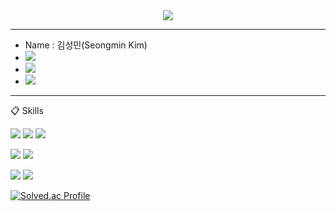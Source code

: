 <div align="center">
  <img src="https://capsule-render.vercel.app/api?type=waving&color=auto&height=300&section=header&text=Seongm1n%20Github&fontSize=90&animation=fadeIn&fontAlignY=38&desc=Pleased%20to%20meet%20you&descAlignY=51&descAlign=62"/>
</div>

------------------
- Name : 김성민(Seongmin Kim)
- <a href="mailto:0411tjdals34@gmail.com"><img src="https://img.shields.io/badge/Email-EA4335?style=flat-square&logo=gmail&logoColor=white&link=mailto:0411tjdals34@gmail.com"/></a>
- <a href="https://seongm1n.github.io"><img src="https://img.shields.io/badge/blog-000000?style=flat-square&logo=bloglovin&logoColor=white&link=https://seongm1n.github.io"/></a>
- <a href="https://www.instagram.com/sungmin9513/"><img src="https://img.shields.io/badge/instagram-E4405F?style=flat-square&logo=instagram&logoColor=white&link=https://www.instagram.com/sungmin9513/"/></a>
------------------

:clipboard: Skills

<img src="https://img.shields.io/badge/HTML-E34F26?style=for-the-badge&logo=HTML5&logoColor=white"> <img src="https://img.shields.io/badge/CSS-1572B6?style=for-the-badge&logo=CSS3&logoColor=white"> <img src="https://img.shields.io/badge/JavaScript-F7DF1E?style=for-the-badge&logo=JavaScript&logoColor=white">

<img src="https://img.shields.io/badge/Dart-0175C2?style=for-the-badge&logo=Dart&logoColor=white"> <img src="https://img.shields.io/badge/Flutter-02569B?style=for-the-badge&logo=Flutter&logoColor=white">

<img src="https://img.shields.io/badge/MySQL-4479A1?style=for-the-badge&logo=MySQL&logoColor=white"> <img src="https://img.shields.io/badge/Docker-2496ED?style=for-the-badge&logo=Docker&logoColor=white">

[![Solved.ac Profile](http://mazassumnida.wtf/api/v2/generate_badge?boj=sungmin9513)](https://solved.ac/sungmin9513/)
